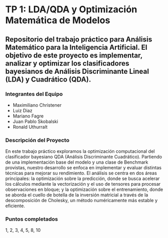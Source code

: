 # TP 1: LDA/QDA y Optimización Matemática de Modelos
## Repositorio del trabajo práctico para Análisis Matemático para la Inteligencia Artificial. El objetivo de este proyecto es implementar, analizar y optimizar los clasificadores bayesianos de Análisis Discriminante Lineal (LDA) y Cuadrático (QDA).

### Integrantes del Equipo
- Maximiliano Christener
- Luiz Diaz
- Mariano Fagre
- Juan Pablo Skobalski
- Ronald Uthurralt

### Descripción del Proyecto
En este trabajo práctico exploramos la optimización computacional del clasificador bayesiano QDA (Análisis Discriminante Cuadrático). Partiendo de una implementación base del modelo y una clase de Benchmark provistas, nuestro desarrollo se enfoca en implementar y evaluar distintas técnicas para mejorar su rendimiento. El análisis se centra en dos áreas principales: la optimización sobre la predicción, donde se busca acelerar los cálculos mediante la vectorización y el uso de tensores para procesar observaciones en bloque; y la optimización sobre el entrenamiento, donde se aborda el cuello de botella de la inversión matricial a través de la descomposición de Cholesky, un método numéricamente más estable y eficiente.

### Puntos completados
1, 2, 3, 4, 5, 8, 10
